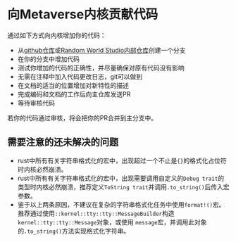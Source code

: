 # 向Metaverse内核贡献代码

通过如下方式向内核增加你的代码：

* 从[github仓库](https://github.com/metaverse-kernel/kernel-dev)或[Random World Studio内部仓库](http://git.suthby.org:2024/metaverse/kernel-dev)创建一个分支
* 在你的分支中增加代码
* 测试你增加的代码的正确性，并尽量确保对原有代码没有影响
* 无需在注释中加入代码更改日志，git可以做到
* 在文档的适当的位置增加对新特性的描述
* 完成编码和文档的工作后向主仓库发送PR
* 等待审核代码

若你的代码通过审核，将会把你的PR合并到主分支中。

## 需要注意的还未解决的问题

* rust中所有有关字符串格式化的宏中，出现超过一个不止是`{}`的格式化占位符时内核必然崩溃。
* rust中所有有关字符串格式化的宏中，出现需要调用自定义的`Debug trait`的类型时内核必然崩溃，推荐定义`ToString trait`并调用`.to_string()`后传入宏参数。
* 鉴于以上两条原因，不建议在复杂的字符串格式化任务中使用`format!()`宏。推荐通过使用`::kernel::tty::tty::MessageBuilder`构造`kernel::tty::tty::Message`对象，或使用
  `message`宏，并调用此对象的`.to_string()`方法实现格式化字符串。
